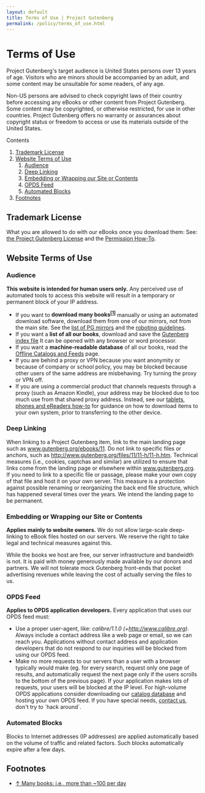 ```yaml
---
layout: default
title: Terms of Use | Project Gutenberg
permalink: /policy/terms_of_use.html
---
```


Terms of Use
============

Project Gutenberg's target audience is United States persons over 13 years of age. Visitors who are minors should be accompanied by an adult, and some content may be unsuitable for some readers, of any age. 

Non-US persons are advised to check copyright laws of their country before accessing any eBooks or other content from Project Gutenberg. Some content may be copyrighted, or otherwise restricted, for use in other countries. Project Gutenberg offers no warranty or assurances about copyright status or freedom to access or use its materials outside of the United States.

<div class="contents">
Contents
<ol>
<li><a href="#trademark-license">Trademark License</a></li>
<li><a href="#website-terms-of-use">Website Terms of Use</a>
<ol class="inner_1">
<li><a href="#audience">Audience</a></li>
<li><a href="#deep-linking">Deep Linking</a></li>
<li><a href="#embedding-or-wrapping-our-site-or-contents">Embedding or Wrapping our Site or Contents</a></li>
<li><a href="#opds-feed">OPDS Feed</a></li>
<li><a href="#automated-blocks">Automated Blocks</a></li>
</ol>
</li>
<li><a href="#footnotes">Footnotes</a></li>
</ol>
</div>

## Trademark License
What you are allowed to do with our eBooks once you download them:
See: [the Project Gutenberg License](/policy/license.html) and the [Permission How-To](/policy/permission.html).

## Website Terms of Use

### Audience
**This website is intended for human users only.** Any perceived use of automated tools to access this website will result in a temporary or permanent block of your IP address. 
- If you want to **download many books<sup>[\[1\]](#footnotes)</sup>** manually or using an automated download software, download them from one of our mirrors, not from the main site. See the [list of PG mirrors](//www.gutenberg.org/MIRRORS.ALL) and the [roboting guidelines](/policy/robot_access.html).
-  If you want a **list of all our books**, download and save the [Gutenberg index file](//www.gutenberg.org/dirs/GUTINDEX.ALL) It can be opened with any browser or word processor.
- If you want a **machine-readable database** of all our books, read the [Offline Catalogs and Feeds](/ebooks/offline_catalogs.html) page.
- If you are behind a proxy or VPN because you want anonymity or because of company or school policy, you may be blocked because other users of the same address are misbehaving. Try turning the proxy or VPN off.
- If you are using a commercial product that channels requests through a proxy (such as Amazon Kindle), your address may be blocked due to too much use from that shared proxy address.  Instead, see our [tablets, phones and eReaders how-to](/help/mobile.html) for guidance on how to download items to your own system, prior to transferring to the other device.

### Deep Linking
When linking to a Project Gutenberg item, link to the main landing page such as www.gutenberg.org/ebooks/11.  Do not link to specific files or anchors, such as http://www.gutenberg.org/files/11/11-h/11-h.htm. Technical measures (i.e., cookies, captchas and similar) are utilized to ensure that links come from the landing page or elsewhere within www.gutenberg.org.  If you need to link to a specific file or passage, please make your own copy of that file and host it on your own server.
This measure is a protection against possible renaming or reorganizing the back end file structure, which has happened several times over the years.  We intend the landing page to be permanent.

### Embedding or Wrapping our Site or Contents
**Applies mainly to website owners.**
We do not allow large-scale deep-linking to eBook files hosted on our servers. We reserve the right to take legal and technical measures against this.

While the books we host are free, our server infrastructure and bandwidth is not.  It is paid with money generously made available by our donors and partners. We will not tolerate mock Gutenberg front-ends that pocket advertising revenues
while leaving the cost of actually serving the files to us.

### OPDS Feed
**Applies to OPDS application developers.**
Every application that uses our OPDS feed must:
- Use a proper user-agent, like: *calibre/1.1.0 (+http://www.calibre.org)*. Always include a contact address like a web page or email, so we can reach you. Applications without contact address and application developers that do not respond to our inquiries will be blocked from using our OPDS feed.
- Make no more requests to our servers than a user with a browser typically would make (eg. for every search, request only one page of results, and automatically request the next page only if the users scrolls to the bottom of the previous page). If your application makes lots of requests, your users will be blocked at the IP level. 
For high-volume OPDS applications consider downloading our [catalog database](/ebooks/offline_catalogs.html) and hosting your own OPDS feed.
If you have special needs, [contact us](/about/contact_information.html), don't try to `hack around´.

### Automated Blocks
Blocks to Internet addresses (IP addresses) are applied automatically based on the volume of traffic and related factors.  Such blocks automatically expire after a few days.

## Footnotes
- [↑ Many books: i.e., more than ~100 per day](#audience)
